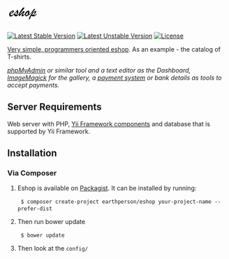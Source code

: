![eshop][1]
=======
[![Latest Stable Version](https://poser.pugx.org/earthperson/eshop/v/stable.svg)](https://packagist.org/packages/earthperson/eshop) [![Latest Unstable Version](https://poser.pugx.org/earthperson/eshop/v/unstable.svg)](https://packagist.org/packages/earthperson/eshop) [![License](https://poser.pugx.org/earthperson/eshop/license.svg)](https://packagist.org/packages/earthperson/eshop)

[Very simple, programmers oriented eshop](http://earthperson.github.io/eshop/). As an example - the catalog of T-shirts.

*[phpMyAdmin](http://www.phpmyadmin.net/) or similar tool and a text editor as the Dashboard, [ImageMagick](http://www.imagemagick.org/) for the gallery, a [payment system](https://money.yandex.ru/get/) or bank details as tools to accept payments.*

## Server Requirements

Web server with PHP, [Yii Framework components](https://github.com/yiisoft/yii2) and database that is supported by Yii Framework.

## Installation

### Via Composer

1. Eshop is available on [Packagist](https://packagist.org/packages/earthperson/eshop). It can be installed by running:
        
        $ composer create-project earthperson/eshop your-project-name --prefer-dist
        
2. Then run bower update
		
		$ bower update
        
3. Then look at the `config/`

[1]: images/logo.png        
